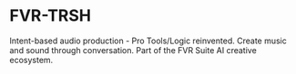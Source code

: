 # FVR-TRSH
Intent-based audio production - Pro Tools/Logic reinvented. Create music and sound through conversation. Part of the FVR Suite AI creative ecosystem.
